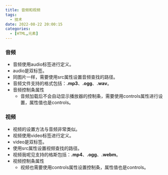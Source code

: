```yaml
---
title: 音频和视频
tags:
  - 技术
date: 2022-08-22 20:00:15
categories:
  - [HTML,元素]
---
```


### 音频

- 音频使用audio标签进行定义。
- audio是双标签。
- 同图片一样，需要使用src属性设置音频查找的路径。
- 音频文件支持的格式包括：**.mp3**、**.ogg**、**.wav**。
- 音频控制条属性
  - 音频加载后不会自动显示播放器的控制条，需要使用controls属性进行设置，属性值也是controls。

### 视频

- 视频的设置方法与音频非常类似。
- 视频使用video标签进行定义。
- video是双标签。
- 使用src属性设置视频查找的路径。
- 视频我呢见支持的格斯包括：**.mp4**、**.ogg**、**.webm**。
- 视频控制条属性
  - 视频也需要使用controls属性设置控制条，属性值也是controls。
